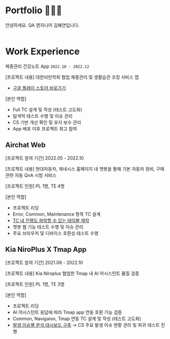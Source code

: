 # Portfolio 💁🏻‍♀️
안녕하세요. QA 엔지니어 김혜연입니다.
<br></br>

# Work Experience

체중관리 건강노트 App ```2022.10 - 2022.12```

[프로젝트 내용] 대한비만학회 협업 체중관리 및 생활습관 코칭 서비스 앱 

- [구글 플레이 스토어 바로가기](https://play.google.com/store/apps/details?id=net.huray.ksso)

[본인 역할]
- Full TC 설계 및 작성 (테스트 고도화)
- 탐색적 테스트 수행 및 이슈 관리
- CS 기반 개선 확인 및 유지 보수 관리
- App 배포 이후 프로젝트 회고 참여



## Airchat Web


[프로젝트 참여 기간] 2022.05 - 2022.10

[프로젝트 내용] 현대자동차, 제네시스 홈페이지 내 챗봇을 통해 기본 자동차 정비, 구매관련 자동 QnA 시범 서비스

[프로젝트 인원] PL 1명, TE 4명

[본인 역할]
- 프로젝트 리딩
- Error, Common, Maintenance 항목 TC 설계
- [TC 내 진행도 파악할 수 있는 테이블 제작](https://github.com/heeye-log/heeye-log/blob/main/%ED%8F%AC%ED%8A%B8%ED%8F%B4%EB%A6%AC%EC%98%A4/%EC%82%B0%EC%B6%9C%EB%AC%BC/Progress%20Table.md)
- 챗봇 웹 기능 테스트 수행 및 이슈 관리
- 주요 브라우저 및 디바이스 호환성 테스트 수행


## Kia NiroPlus X Tmap App

[프로젝트 참여 기간] 2021.08 - 2022.10

[프로젝트 내용] Kia Niroplus 협업한 Tmap 내 AI 어시스턴트 품질 검증

[프로젝트 인원] PL 1명, TE 3명

[본인 역할]
- 프로젝트 리딩
- AI 어시스턴트 응답에 따라 Tmap app 연동 호환 기능 검증
- Common, Navigaion, Tmap 연동 TC 설계 및 작성 (테스트 고도화)
- [발생 이슈별 분석 대시보드 구축](https://github.com/heeye-log/heeye-log/blob/main/%ED%8F%AC%ED%8A%B8%ED%8F%B4%EB%A6%AC%EC%98%A4/%EC%82%B0%EC%B6%9C%EB%AC%BC/Issue_Dashboard.md) → CS 주요 발생 이슈 현황 관리 및 회귀 테스트 진행

